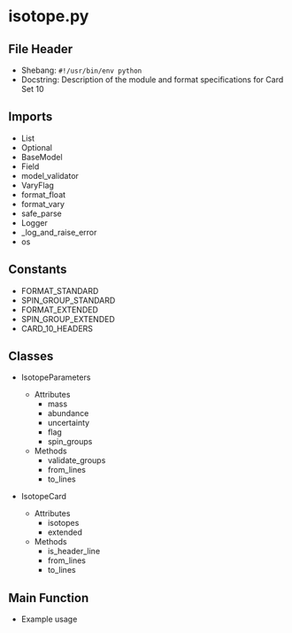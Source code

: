 # isotope.py

## File Header
- Shebang: `#!/usr/bin/env python`
- Docstring: Description of the module and format specifications for Card Set 10

## Imports
- List
- Optional
- BaseModel
- Field
- model_validator
- VaryFlag
- format_float
- format_vary
- safe_parse
- Logger
- _log_and_raise_error
- os

## Constants
- FORMAT_STANDARD
- SPIN_GROUP_STANDARD
- FORMAT_EXTENDED
- SPIN_GROUP_EXTENDED
- CARD_10_HEADERS

## Classes
- IsotopeParameters
    - Attributes
        - mass
        - abundance
        - uncertainty
        - flag
        - spin_groups
    - Methods
        - validate_groups
        - from_lines
        - to_lines

- IsotopeCard
    - Attributes
        - isotopes
        - extended
    - Methods
        - is_header_line
        - from_lines
        - to_lines

## Main Function
- Example usage